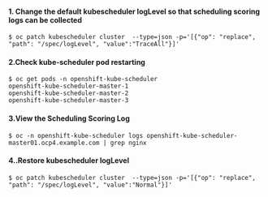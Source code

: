 #### 1. Change the default kubescheduler logLevel so that scheduling scoring logs can be collected
~~~
$ oc patch kubescheduler cluster  --type=json -p='[{"op": "replace", "path": "/spec/logLevel", "value":"TraceAll"}]'
~~~

#### 2.Check kube-scheduler pod restarting
~~~   
$ oc get pods -n openshift-kube-scheduler
openshift-kube-scheduler-master-1
openshift-kube-scheduler-master-2
openshift-kube-scheduler-master-3
~~~

#### 3.View the Scheduling Scoring Log
~~~
$ oc -n openshift-kube-scheduler logs openshift-kube-scheduler-master01.ocp4.example.com | grep nginx
~~~

#### 4..Restore kubescheduler logLevel
~~~
$ oc patch kubescheduler cluster  --type=json -p='[{"op": "replace", "path": "/spec/logLevel", "value":"Normal"}]'
~~~
